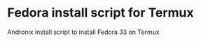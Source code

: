Fedora install script for Termux
================================

Andronix install script to install Fedora 33 on Termux